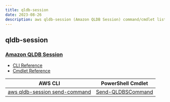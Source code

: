 ```yaml
---
title: qldb-session
date: 2023-08-26
description: aws qldb-session (Amazon QLDB Session) command/cmdlet list.
---
```


## qldb-session

### [Amazon QLDB Session](https://aws.amazon.com/qldb/)

* [CLI Reference](https://awscli.amazonaws.com/v2/documentation/api/latest/reference/qldb-session/index.html)
* [Cmdlet Reference](https://docs.aws.amazon.com/powershell/latest/reference/items/QLDBSession_cmdlets.html)

|AWS CLI|PowerShell Cmdlet|
|----|----|
|[aws qldb-session send-command](https://awscli.amazonaws.com/v2/documentation/api/latest/reference/qldb-session/send-command.html)|[Send-QLDBSCommand](https://docs.aws.amazon.com/powershell/latest/reference/items/Send-QLDBSCommand.html)|

